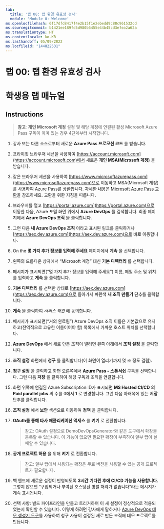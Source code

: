 ```yaml
---
lab:
  title: '랩 00: 랩 환경 유효성 검사'
  module: 'Module 0: Welcome'
ms.openlocfilehash: 6f17dfd8417f4e2b15f1e2ebedd9c88c961532cd
ms.sourcegitcommit: b1421ee189fd5d980b6455e44b45cd3efea2a62a
ms.translationtype: HT
ms.contentlocale: ko-KR
ms.lasthandoff: 05/09/2022
ms.locfileid: "144822531"
---
```

# <a name="lab-00-validate-lab-environment"></a>랩 00: 랩 환경 유효성 검사
# <a name="student-lab-manual"></a>학생용 랩 매뉴얼

## <a name="instructions"></a>Instructions

> **참고**: **개인 Microsoft 계정** 설정 및 해당 계정에 연결된 활성 Microsoft Azure Pass 구독이 이미 있는 경우 4단계부터 시작합니다.

1. 강사 또는 다른 소스로부터 새로운 **Azure Pass 프로모션 코드** 를 받습니다.
2. 프라이빗 브라우저 세션을 사용하여 [https://account.microsoft.com](https://account.microsoft.com)에서 새로운 **개인 MSA(Microsoft 계정)** 을 받습니다.
3. 같은 브라우저 세션을 사용하여 [https://www.microsoftazurepass.com](https://www.microsoftazurepass.com)으로 이동하고 MSA(Microsoft 계정)를 사용하여 Azure Pass를 상환합니다. 자세한 내용은 [Microsoft Azure Pass 교환](https://www.microsoftazurepass.com/Home/HowTo?Length=5)을 참조하세요. 교환을 위한 지침을 따릅니다. 

4. 브라우저를 열고 [https://portal.azure.com](https://portal.azure.com)으로 이동한 다음, Azure 포털 화면 위에서 **Azure DevOps** 를 검색합니다. 최종 페이지에서 **Azure DevOps 조직** 을 클릭합니다. 
5. 그런 다음 **내 Azure DevOps 조직** 이라고 표시된 링크를 클릭하거나 [https://aex.dev.azure.com](https://aex.dev.azure.com)으로 바로 이동합니다.
6. On the **몇 가지 추가 정보를 입력해 주세요** 페이지에서 **계속** 을 선택합니다.
7. 왼쪽의 드롭다운 상자에서 “Microsoft 계정” 대신 **기본 디렉터리** 를 선택합니다.
8. 메시지가 표시되면(“몇 가지 추가 정보를 입력해 주세요”) 이름, 메일 주소 및 위치를 입력하고 **계속** 을 클릭합니다.
9. **기본 디렉터리** 를 선택한 상태로 [https://aex.dev.azure.com](https://aex.dev.azure.com)으로 돌아가서 파란색 **새 조직 만들기** 단추를 클릭합니다.
10. **계속** 을 클릭하여 *서비스 약관* 에 동의합니다.
11. 메시지가 표시되면(“거의 완료됨”) Azure DevOps 조직 이름은 기본값으로 유지하고(전역적으로 고유한 이름이어야 함) 목록에서 가까운 호스트 위치를 선택합니다.
12. **Azure DevOps** 에서 새로 만든 조직이 열리면 왼쪽 아래에서 **조직 설정** 을 클릭합니다.
13. **조직 설정** 화면에서 **청구** 를 클릭합니다(이 화면이 열리기까지 몇 초 정도 걸림).
14. **청구 설정** 을 클릭하고 화면 오른쪽에서 **Azure Pass - 스폰서쉽** 구독을 선택합니다. 그런 다음 **저장** 을 클릭하여 해당 구독과 조직을 연결합니다.
15. 화면 위쪽에 연결된 Azure Subscription ID가 표시되면 **MS Hosted CI/CD** 의 **Paid parallel jobs** 의 수를 0에서 **1** 로 변경합니다. 그런 다음 아래쪽에 있는 **저장** 단추를 클릭합니다. 
16. **조직 설정** 에서 **보안** 섹션으로 이동하여 **정책** 을 클릭합니다.
17. **OAuth를 통해 타사 애플리케이션 액세스** 를 **켜기** 로 전환합니다.
    > 참고: OAuth 설정으로 DemoDevOpsGenerator와 같은 도구에서 확장을 등록할 수 있습니다. 이 기능이 없으면 필요한 확장이 부족하여 일부 랩이 실패할 수 있습니다.
18. **공개 프로젝트 허용** 을 위해 **켜기** 로 전환합니다.
    > 참고: 일부 랩에서 사용되는 확장은 무료 버전을 사용할 수 있는 공개 프로젝트가 필요합니다.
19. 백 엔드에 새로운 설정이 반영되도록 **3시간 기다린 후에 CI/CD 기능을 사용합니다**. 그렇지 않으면 “구입되거나 부여된 호스팅된 병렬 처리가 없습니다”라는 메시지가 계속 표시됩니다.
20. 선택 사항: 빌드 파이프라인을 만들고 트리거하여 이 새 설정이 정상적으로 적용되었는지 확인할 수 있습니다. 이렇게 하려면 강사에게 말하거나 [Azure DevOps 데모 생성기 도구](https://azuredevopsdemogenerator.azurewebsites.net)를 사용하여 청구 사용이 설정된 새로 만든 조직에 데모 프로젝트를 만듭니다.

